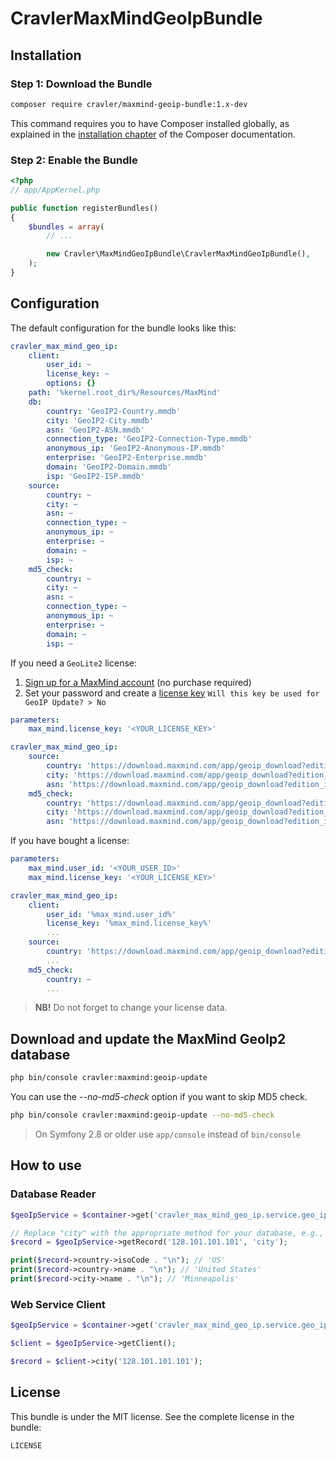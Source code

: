 # CravlerMaxMindGeoIpBundle

## Installation

### Step 1: Download the Bundle

``` bash
composer require cravler/maxmind-geoip-bundle:1.x-dev
```

This command requires you to have Composer installed globally, as explained
in the [installation chapter](https://getcomposer.org/doc/00-intro.md) of the Composer documentation.

### Step 2: Enable the Bundle

``` php
<?php
// app/AppKernel.php

public function registerBundles()
{
    $bundles = array(
        // ...

        new Cravler\MaxMindGeoIpBundle\CravlerMaxMindGeoIpBundle(),
    );
}
```

## Configuration

The default configuration for the bundle looks like this:

``` yaml
cravler_max_mind_geo_ip:
    client:
        user_id: ~
        license_key: ~
        options: {}
    path: '%kernel.root_dir%/Resources/MaxMind'
    db:
        country: 'GeoIP2-Country.mmdb'
        city: 'GeoIP2-City.mmdb'
        asn: 'GeoIP2-ASN.mmdb'
        connection_type: 'GeoIP2-Connection-Type.mmdb'
        anonymous_ip: 'GeoIP2-Anonymous-IP.mmdb'
        enterprise: 'GeoIP2-Enterprise.mmdb'
        domain: 'GeoIP2-Domain.mmdb'
        isp: 'GeoIP2-ISP.mmdb'
    source:
        country: ~
        city: ~
        asn: ~
        connection_type: ~
        anonymous_ip: ~
        enterprise: ~
        domain: ~
        isp: ~
    md5_check:
        country: ~
        city: ~
        asn: ~
        connection_type: ~
        anonymous_ip: ~
        enterprise: ~
        domain: ~
        isp: ~
```

If you need a `GeoLite2` license:

1. [Sign up for a MaxMind account](https://www.maxmind.com/en/geolite2/signup) (no purchase required)
2. Set your password and create a [license key](https://www.maxmind.com/en/accounts/current/license-key)
    `Will this key be used for GeoIP Update? > No`

```yaml
parameters:
    max_mind.license_key: '<YOUR_LICENSE_KEY>'

cravler_max_mind_geo_ip:
    source:
        country: 'https://download.maxmind.com/app/geoip_download?edition_id=GeoLite2-Country&suffix=tar.gz&license_key=%max_mind.license_key%'
        city: 'https://download.maxmind.com/app/geoip_download?edition_id=GeoLite2-City&suffix=tar.gz&license_key=%max_mind.license_key%'
        asn: 'https://download.maxmind.com/app/geoip_download?edition_id=GeoLite2-ASN&suffix=tar.gz&license_key=%max_mind.license_key%'
    md5_check:
        country: 'https://download.maxmind.com/app/geoip_download?edition_id=GeoLite2-Country&suffix=tar.gz.md5&license_key=%max_mind.license_key%'
        city: 'https://download.maxmind.com/app/geoip_download?edition_id=GeoLite2-City&suffix=tar.gz.md5&license_key=%max_mind.license_key%'
        asn: 'https://download.maxmind.com/app/geoip_download?edition_id=GeoLite2-ASN&suffix=tar.gz.md5&license_key=%max_mind.license_key%'
```

If you have bought a license:

``` yaml
parameters:
    max_mind.user_id: '<YOUR_USER_ID>'
    max_mind.license_key: '<YOUR_LICENSE_KEY>'

cravler_max_mind_geo_ip:
    client:
        user_id: '%max_mind.user_id%'
        license_key: '%max_mind.license_key%'
        ...
    source:
        country: 'https://download.maxmind.com/app/geoip_download?edition_id=GeoIP2-Country&suffix=tar.gz&license_key=%max_mind.license_key%'
        ...
    md5_check:
        country: ~
        ...
```

> **NB!** Do not forget to change your license data.

## Download and update the MaxMind GeoIp2 database

``` bash
php bin/console cravler:maxmind:geoip-update
```

You can use the *--no-md5-check* option if you want to skip MD5 check.
``` bash
php bin/console cravler:maxmind:geoip-update --no-md5-check
```

> On Symfony 2.8 or older use `app/console` instead of `bin/console`

## How to use

### Database Reader

``` php
$geoIpService = $container->get('cravler_max_mind_geo_ip.service.geo_ip_service');

// Replace "city" with the appropriate method for your database, e.g., "country".
$record = $geoIpService->getRecord('128.101.101.101', 'city');

print($record->country->isoCode . "\n"); // 'US'
print($record->country->name . "\n"); // 'United States'
print($record->city->name . "\n"); // 'Minneapolis'
```

### Web Service Client

``` php
$geoIpService = $container->get('cravler_max_mind_geo_ip.service.geo_ip_service');

$client = $geoIpService->getClient();

$record = $client->city('128.101.101.101');
```

## License

This bundle is under the MIT license. See the complete license in the bundle:

```
LICENSE
```
